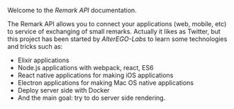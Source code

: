 Welcome to the _Remark API_ documentation.

The Remark API allows you to connect your applications (web, mobile, etc) to service of exchanging of small remarks. Actually it likes as Twitter, but this project has been started by _AlterEGO-Labs_ to learn some technologies and tricks such as:

- Elixir applications
- Node.js applications with webpack, react, ES6
- React native applications for making iOS applications
- Electron applications for making Mac OS native applications
- Deploy server side with Docker
- And the main goal: try to do server side rendering.
